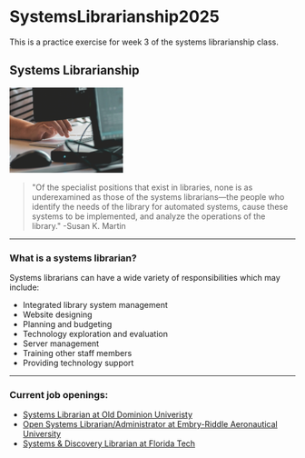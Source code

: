 # SystemsLibrarianship2025
This is a practice exercise for week 3 of the systems librarianship class.
## Systems Librarianship
<img src="images/computer_user.jpg" width="200" height="150">

> "Of the specialist positions that exist in libraries, none is as underexamined as those of the systems librarians—the people who identify the needs of the library for automated systems, cause these systems to be implemented, and analyze the operations of the library." -Susan K. Martin

---
### What is a systems librarian?
Systems librarians can have a wide variety of responsibilities which may include:
* Integrated library system management
* Website designing
* Planning and budgeting
* Technology exploration and evaluation
* Server management
* Training other staff members
* Providing technology support
---

### Current job openings:
* [Systems Librarian at Old Dominion Univeristy](https://jobs.odu.edu/postings/21893)
* [Open Systems Librarian/Administrator at Embry-Riddle Aeronautical University](https://floridalibraryjobs.org/job/embry-riddle-aeronautical-university-2-scholarly-services-technical-administrator/)
* [Systems & Discovery Librarian at Florida Tech](https://floridatech.wd5.myworkdayjobs.com/en-US/FloridaTechCareers/job/Florida-Institute-of-Technology/Systems---Discovery-Librarian_R6210)
